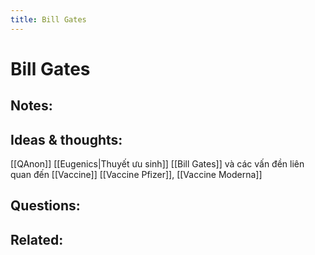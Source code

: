 ```yaml
---
title: Bill Gates
---
```

# Bill Gates

## Notes:


## Ideas & thoughts:
[[QAnon]]
[[Eugenics|Thuyết ưu sinh]]
[[Bill Gates]] và các vấn đền liên quan đến [[Vaccine]] [[Vaccine Pfizer]], [[Vaccine Moderna]]

## Questions:


## Related: